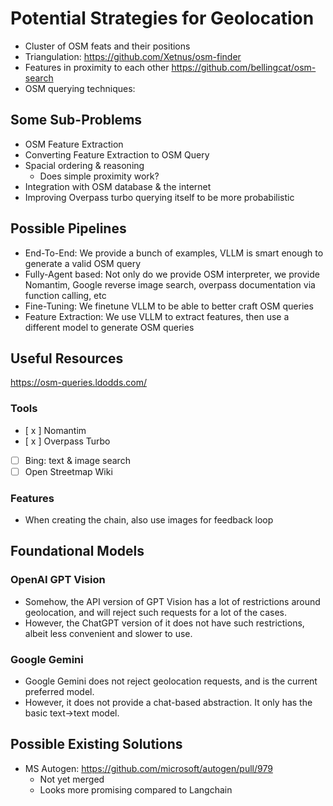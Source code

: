 # Potential Strategies for Geolocation

- Cluster of OSM feats and their positions
- Triangulation: https://github.com/Xetnus/osm-finder
- Features in proximity to each other https://github.com/bellingcat/osm-search
- OSM querying techniques: 


## Some Sub-Problems
- OSM Feature Extraction
- Converting Feature Extraction to OSM Query
- Spacial ordering & reasoning
  - Does simple proximity work?
- Integration with OSM database & the internet
- Improving Overpass turbo querying itself to be more probabilistic

## Possible Pipelines
- End-To-End: We provide a bunch of examples, VLLM is smart enough to generate a valid OSM query
- Fully-Agent based: Not only do we provide OSM interpreter, we provide Nomantim, Google reverse image search, overpass documentation via function calling, etc
- Fine-Tuning: We finetune VLLM to be able to better craft OSM queries
- Feature Extraction: We use VLLM to extract features, then use a different model to generate OSM queries

## Useful Resources
https://osm-queries.ldodds.com/

### Tools
- [ x ] Nomantim
- [ x ] Overpass Turbo
- [ ] Bing: text & image search
- [ ] Open Streetmap Wiki

### Features
- When creating the chain, also use images for feedback loop

## Foundational Models

### OpenAI GPT Vision
- Somehow, the API version of GPT Vision has a lot of restrictions around geolocation, and will reject such requests for a lot of the cases.
- However, the ChatGPT version of it does not have such restrictions, albeit less convenient and slower to use.

### Google Gemini
- Google Gemini does not reject geolocation requests, and is the current preferred model.
- However, it does not provide a chat-based abstraction. It only has the basic text->text model.

## Possible Existing Solutions
- MS Autogen: https://github.com/microsoft/autogen/pull/979 
  - Not yet merged
  - Looks more promising compared to Langchain